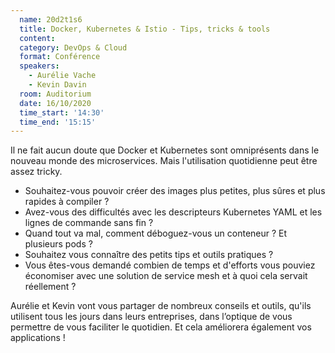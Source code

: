 ```yaml
---
  name: 20d2t1s6
  title: Docker, Kubernetes & Istio - Tips, tricks & tools
  content:
  category: DevOps & Cloud
  format: Conférence
  speakers: 
    - Aurélie Vache
    - Kevin Davin
  room: Auditorium
  date: 16/10/2020
  time_start: '14:30'
  time_end: '15:15'
---
```

Il ne fait aucun doute que Docker et Kubernetes sont omniprésents dans le nouveau monde des microservices. Mais l'utilisation quotidienne peut être assez tricky.
- Souhaitez-vous pouvoir créer des images plus petites, plus sûres et plus rapides à compiler ?
- Avez-vous des difficultés avec les descripteurs Kubernetes YAML et les lignes de commande sans fin ?
- Quand tout va mal, comment déboguez-vous un conteneur ? Et plusieurs pods ?
- Souhaitez vous connaître des petits tips et outils pratiques ?
- Vous êtes-vous demandé combien de temps et d'efforts vous pouviez économiser avec une solution de service mesh et à quoi cela servait réellement ?

Aurélie et Kevin vont vous partager de nombreux conseils et outils, qu'ils utilisent tous les jours dans leurs entreprises, dans l’optique de vous permettre de vous faciliter le quotidien. Et cela améliorera également vos applications !
